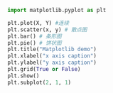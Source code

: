 ```python
import matplotlib.pyplot as plt

```

```python
plt.plot(X, Y) #连续
plt.scatter(x, y) # 散点图
plt.bar() # 条形图
plt.pie() # 饼状图
plt.title("Matplotlib demo") 
plt.xlabel("x axis caption") 
plt.ylabel("y axis caption") 
plt.grid(True or False)
plt.show()
plt.subplot(2, 1, 1)
```

```python

```

